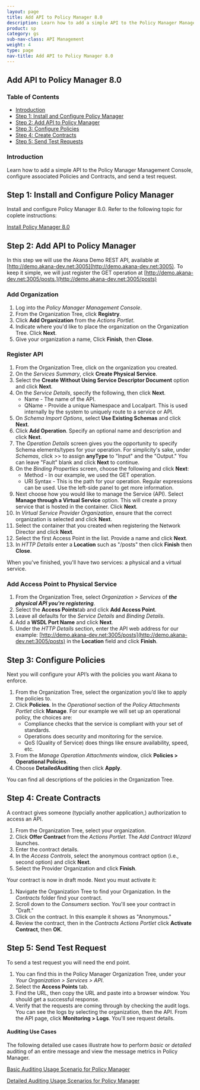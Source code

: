 ```yaml
---
layout: page
title: Add API to Policy Manager 8.0
description: Learn how to add a simple API to the Policy Manager Management Console, configure associated Policies and Contracts, and send a test request. 
product: sp
category: gs	
sub-nav-class: API Management
weight: 4
type: page
nav-title: Add API to Policy Manager 8.0
---
```


Add API to Policy Manager 8.0
-------------------------------------

### Table of Contents
<div id="toc-marker"></div>

* [Introduction](#introduction)
* [Step 1: Install and Configure Policy Manager](#step-1-install-and-configure-policy-manager)
* [Step 2: Add API to Policy Manager](#step-2-add-api-to-policy-manager)
* [Step 3: Configure Policies](#step-3-configure-policies)
* [Step 4: Create Contracts](#step-4-create-contracts)
* [Step 5: Send Test Requests](#step-5-send-test-requests)

<div class = "divider1"></div>

### Introduction

Learn how to add a simple API to the Policy Manager Management Console, configure associated Policies and Contracts, and send a test request. 

## Step 1: Install and Configure Policy Manager

Install and configure Policy Manager 8.0. Refer to the following topic for coplete instructions:

<a href="../platform_install/installing_policy_manager_v80.htm" >Install Policy Manager 8.0</a> 

## Step 2: Add  API to Policy Manager

In this step we will use the Akana Demo REST API, available at [http://demo.akana-dev.net:3005](http://demo.akana-dev.net:3005). To keep it simple, we will just register the GET operation at [http://demo.akana-dev.net:3005/posts.](http://demo.akana-dev.net:3005/posts)

### Add Organization
1. Log into the *Policy Manager Management Console*.
2. From the Organization Tree, click **Registry**.
2. Click **Add Organization** from the *Actions Portlet*.
3. Indicate where you'd like to place the organization on the Organization Tree. Click **Next**.
4. Give your organization a name, Click **Finish**, then **Close**.

### Register API

1. From the Organization Tree, click on the organization you created. 
2. On the *Services Summary*, click **Create Physical Service**.
3. Select the **Create Without Using Service Descriptor Document** option and click **Next**.
4. On the *Service Details*, specify the following, then click **Next**. 
	* Name - The name of the API.
	* QName - Provide a unique Namespace and Localpart. This is used internally by the system  to uniquely route to a service or API. 
5. On *Schema Import Options*, select **Use Existing Schemas** and click **Next**.
6. Click **Add Operation**. Specify an optional name and description and click **Next**.
7. The *Operation Details* screen gives you the opportunity to specify Schema elements/types for your operation. For simplicity's sake, under *Schemas*, click >> to assign **anyType** to  "Input" and the "Output." You can leave "Fault" blank and click **Next** to continue.
8. On the *Binding Properties* screen, choose the following and click **Next**:
	* Method - In our example, we used the GET operation.
	* URI Syntax - This is the path for your operation. Regular expressions can be used. Use the left-side panel to get more information. 
9. Next choose how you would like to manage the Service (API). Select **Manage through a Virtual Service** option. This will create a proxy service that is hosted in the container. Click **Next**. 
10. In *Virtual Service Provider Organization*, ensure that the correct organization is selected and click **Next**. 
11. Select the container that you created when registering the Network Director and click **Next**.
12. Select the first Access Point in the list. Provide a name and click **Next**. 
13. In *HTTP Details* enter a **Location** such as "/posts" then click **Finish** then  **Close**. 

When you've finished, you'll have two services: a physical and a virtual service. 

### Add Access Point to Physical Service
1. From the Organization Tree, select *Organization > Services* of ***the physical API you're registering***.
2. Select the **Access Points**tab and click **Add Access Point**.
4. Leave all defaults for the *Service Details* and *Binding Details*. 
5. Add a **WSDL Port Name** and click **Next**.
5. Under the *HTTP Details* section, enter the API web address for our example: [http://demo.akana-dev.net:3005/posts](http://demo.akana-dev.net:3005/posts) in the **Location** field and click **Finish**.

## Step 3: Configure Policies

Next you will configure your API’s with the policies you want Akana to enforce. 

1. From the Organization Tree, select the organization you’d like to apply the policies to.
2. Click **Policies**. In the *Operational* section of the *Policy Attachments Portlet* click **Manage**. For our example we will set up an operational policy, the choices are:
	* Compliance checks that the service is compliant with your set of standards.
	* Operations does security and monitoring for the service. 
	* QoS (Quality of Service) does things like ensure availability, speed, etc. 
3. From the *Manage Operation Attachments* window, click **Policies > Operational Policies**.
4. Choose **DetailedAuditing** then click **Apply**.

You can find all descriptions of the policies in the Organization Tree. 

## Step 4: Create Contracts

A contract gives someone (typcially another application,) authorization to access an API. 

1. From the Organization Tree, select your organization. 
2. Click **Offer Contract** from the *Actions Portlet*. The *Add Contract Wizard* launches.  
3. Enter the contract details.
4. In the *Access Controls*, select the anonymous contract option (i.e., second option) and click **Next**.
5. Select the Provider Organization and click **Finish**. 

Your contract is now in draft mode. Next you must activate it:

1. Navigate the Organization Tree to find your Organization. In the *Contracts* folder find your contract. 
2. Scroll down to the *Consumers* section. You'll see your contract in "Draft."
3. Click on the contract. In this example it shows as "Anonymous."
4. Review the contract, then in the *Contracts Actions Portlet* click **Activate Contract**, then **OK**.

## Step 5: Send Test Request

To send a test request you will need the end point. 

1. You can find this in the Policy Manager Organization Tree, under your *Your Organization > Services > API*. 
2. Select the **Access Points** tab. 
3. Find the URL, then copy the URL and paste into a browser window. You should get a successful response. 
4. Verify that the requests are coming through by checking the audit logs. You can see the logs by selecting the organization, then the API. From the API page, click **Monitoring > Logs**. You'll see request details. 

#### Auditing Use Cases

The following detailed use cases illustrate how to perform <em>basic</em> or <em>detailed</em> auditing of an entire message and view the message metrics in Policy Manager. 


<a href="../../ag/assets/pm_qos/pm_basic_auditing_policy_use_cases.pdf" >Basic Auditing Usage Scenario for Policy Manager</a> 

<a href="../../ag/assets/pm_qos/pm_detailed_auditing_policy_use_cases.pdf" >Detailed Auditing Usage Scenarios for Policy Manager</a> 

